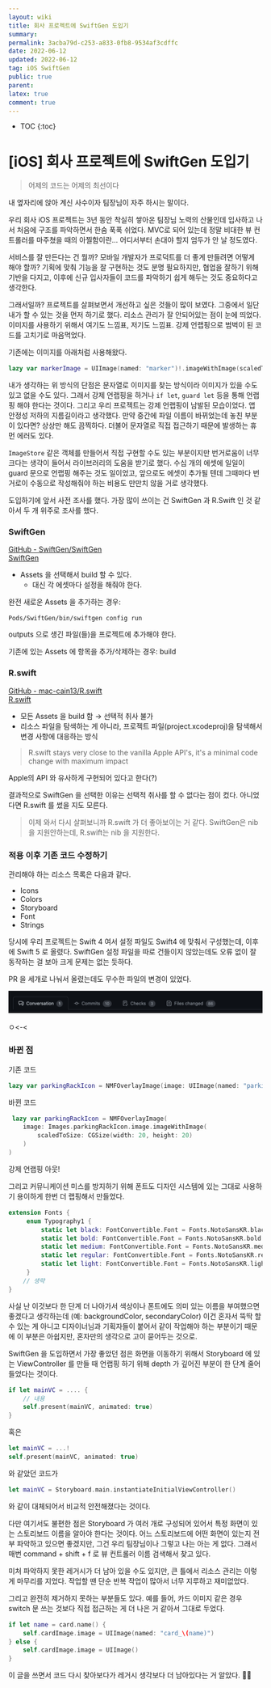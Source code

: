 ```yaml
---
layout: wiki
title: 회사 프로젝트에 SwiftGen 도입기
summary: 
permalink: 3acba79d-c253-a833-0fb8-9534af3cdffc
date: 2022-06-12
updated: 2022-06-12
tag: iOS SwiftGen 
public: true
parent: 
latex: true
comment: true
---
```


* TOC
{:toc}

# \[iOS] 회사 프로젝트에 SwiftGen 도입기

> 어제의 코드는 어제의 최선이다

내 옆자리에 앉아 계신 사수이자 팀장님이 자주 하시는 말이다.

우리 회사 iOS 프로젝트는 3년 동안 착실히 쌓아온 팀장님 노력의 산물인데 입사하고 나서 처음에 구조를 파악하면서 한숨 푹푹 쉬었다. MVC로 되어 있는데 정말 비대한 뷰 컨트롤러를 마주쳤을 때의 아찔함이란... 어디서부터 손대야 할지 엄두가 안 날 정도였다.

서비스를 잘 만든다는 건 뭘까? 모바일 개발자가 프로덕트를 더 좋게 만들려면 어떻게 해야 할까? 기획에 맞춰 기능을 잘 구현하는 것도 분명 필요하지만, 협업을 잘하기 위해 기반을 다지고, 이후에 신규 입사자들이 코드를 파악하기 쉽게 해두는 것도 중요하다고 생각한다.

그래서일까? 프로젝트를 살펴보면서 개선하고 싶은 것들이 많이 보였다. 그중에서 일단 내가 할 수 있는 것을 먼저 하기로 했다. 리소스 관리가 잘 안되어있는 점이 눈에 띄었다. 이미지를 사용하기 위해서 여기도 느낌표, 저기도 느낌표. 강제 언랩핑으로 범벅이 된 코드를 고치기로 마음먹었다.

기존에는 이미지를 아래처럼 사용해왔다.

```swift
lazy var markerImage = UIImage(named: "marker")!.imageWithImage(scaledToSize: markerIconSize)
```

내가 생각하는 위 방식의 단점은 문자열로 이미지를 찾는 방식이라 이미지가 있을 수도 있고 없을 수도 있다. 그래서 강제 언랩핑을 하거나 `if let`, `guard let` 등을 통해 언랩핑 해야 한다는 것이다. 그리고 우리 프로젝트는 강제 언랩핑이 남발된 모습이었다. 앱 안정성 저하의 지름길이라고 생각했다. 만약 중간에 파일 이름이 바뀌었는데 놓친 부분이 있다면? 상상만 해도 끔찍하다. 더불어 문자열로 직접 접근하기 때문에 발생하는 휴먼 에러도 있다.

`ImageStore` 같은 객체를 만들어서 직접 구현할 수도 있는 부분이지만 번거로움이 너무 크다는 생각이 들어서 라이브러리의 도움을 받기로 했다. 수십 개의 에셋에 일일이 guard 문으로 언랩핑 해주는 것도 일이었고, 앞으로도 에셋이 추가될 텐데 그때마다 번거로이 수동으로 작성해줘야 하는 비용도 만만치 않을 거로 생각했다.

도입하기에 앞서 사전 조사를 했다. 가장 많이 쓰이는 건 SwiftGen 과 R.Swift 인 것 같아서 두 개 위주로 조사를 했다.

### SwiftGen

[GitHub - SwiftGen/SwiftGen](https://github.com/SwiftGen/SwiftGen)  
[SwiftGen](https://zeddios.tistory.com/1017?category=682196)

- Assets 을 선택해서 build 할 수 있다.
  - 대신 각 에셋마다 설정을 해줘야 한다.

완전 새로운 Assets 을 추가하는 경우: 

```shell
Pods/SwiftGen/bin/swiftgen config run
```

outputs 으로 생긴 파일(들)을 프로젝트에 추가해야 한다.

기존에 있는 Assets 에 항목을 추가/삭제하는 경우: build

### R.swift

[GitHub - mac-cain13/R.swift](https://github.com/mac-cain13/R.swift)  
[R.swift](https://zeddios.tistory.com/1016)

- 모든 Assets 을 build 함 → 선택적 취사 불가
- 리소스 파일을 탐색하는 게 아니라, 프로젝트 파일(project.xcodeproj)을 탐색해서 변경 사항에 대응하는 방식

> R.swift stays very close to the vanilla Apple API's, it's a minimal code change with maximum impact

Apple의 API 와 유사하게 구현되어 있다고 한다(?)

결과적으로 SwiftGen 을 선택한 이유는
선택적 취사를 할 수 없다는 점이 컸다. 아니었다면 R.swift 를 썼을 지도 모른다.

> 이제 와서 다시 살펴보니까 R.swift 가 더 좋아보이는 거 같다. SwiftGen은 nib을 지원안하는데, R.swift는 nib 을 지원한다.

### 적용 이후 기존 코드 수정하기

관리해야 하는 리소스 목록은 다음과 같다.

- Icons
- Colors
- Storyboard
- Font
- Strings

당시에 우리 프로젝트는 Swift 4 여서 설정 파일도 Swift4 에 맞춰서 구성했는데, 이후에 Swift 5 로 올렸다. SwiftGen 설정 파일을 따로 건들이지 않았는데도 오류 없이 잘 동작하는 걸 보아 크게 문제는 없는 듯하다.

PR 을 세개로 나눠서 올렸는데도 무수한 파일의 변경이 있었다. 

![File Change 86](/assets/img/improve-with-swiftgen/pr.png)

ㅇ<-<

### 바뀐 점

기존 코드

```swift
lazy var parkingRackIcon = NMFOverlayImage(image: UIImage(named: "parking_rack_icon")!.imageWithImage(scaledToSize: CGSize(width: 20, height: 20)))
```

바뀐 코드

```swift
 lazy var parkingRackIcon = NMFOverlayImage(
    image: Images.parkingRackIcon.image.imageWithImage(
        scaledToSize: CGSize(width: 20, height: 20)
    )
)
```

강제 언랩핑 아웃!

그리고 커뮤니케이션 미스를 방지하기 위해 폰트도 디자인 시스템에 있는 그대로 사용하기 용이하게 한번 더 랩핑해서 만들었다.

```swift
extension Fonts {
     enum Typography1 {
         static let black: FontConvertible.Font = Fonts.NotoSansKR.black.font(size: 25.0)
         static let bold: FontConvertible.Font = Fonts.NotoSansKR.bold.font(size: 25.0)
         static let medium: FontConvertible.Font = Fonts.NotoSansKR.medium.font(size: 25.0)
         static let regular: FontConvertible.Font = Fonts.NotoSansKR.regular.font(size: 25.0)
         static let light: FontConvertible.Font = Fonts.NotoSansKR.light.font(size: 25.0)
     }
    // 생략
}
```

사실 난 이것보다 한 단계 더 나아가서 색상이나 폰트에도 의미 있는 이름을 부여했으면 좋겠다고 생각하는데 (예: backgroundColor, secondaryColor) 이건 혼자서 뚝딱 할 수 있는 게 아니고 디자이너님과 기획자들이 붙어서 같이 작업해야 하는 부분이기 때문에 이 부분은 아쉽지만, 혼자만의 생각으로 고이 묻어두는 것으로.

SwiftGen 을 도입하면서 가장 좋았던 점은 화면을 이동하기 위해서 Storyboard 에 있는 ViewController 를 만들 때 언랩핑 하기 위해 depth 가 깊어진 부분이 한 단계 줄어들었다는 것이다.

```swift
if let mainVC = .... {
    // 내용
    self.present(mainVC, animated: true)
}
```

혹은

```swift
let mainVC = ...!
self.present(mainVC, animated: true)
```

와 같았던 코드가

```swift
let mainVC = Storyboard.main.instantiateInitialViewController()
```

와 같이 대체되어서 비교적 안전해졌다는 것이다.

다만 여기서도 불편한 점은 Storyboard 가 여러 개로 구성되어 있어서 특정 화면이 있는 스토리보드 이름을 알아야 한다는 것이다. 어느 스토리보드에 어떤 화면이 있는지 전부 파악하고 있으면 좋겠지만, 그건 우리 팀장님이나 그렇고 나는 아는 게 없다. 그래서 매번 command + shift + f 로 뷰 컨트롤러 이름 검색해서 찾고 있다.

미처 파악하지 못한 레거시가 더 남아 있을 수도 있지만, 큰 틀에서 리소스 관리는 이렇게 마무리를 지었다. 작업할 땐 단순 반복 작업이 많아서 너무 지루하고 재미없었다.

그리고 완전히 제거하지 못하는 부분들도 있다. 예를 들어, 카드 이미지 같은 경우 switch 문 쓰는 것보다 직접 접근하는 게 더 나은 거 같아서 그대로 두었다.

```swift
if let name = card.name() {
    self.cardImage.image = UIImage(named: "card_\(name)")
} else {
    self.cardImage.image = UIImage()
}
```

이 글을 쓰면서 코드 다시 찾아보다가 레거시 생각보다 더 남아있다는 거 알았다. 🤦‍♀️
